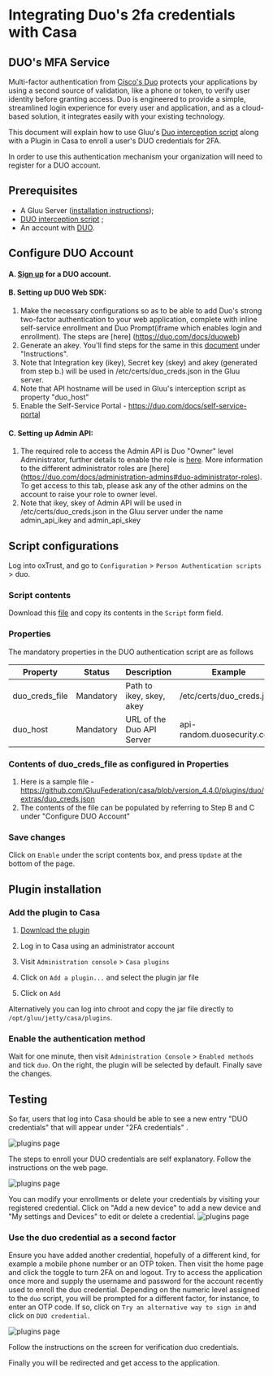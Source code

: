 # Integrating Duo's 2fa credentials with Casa


## DUO's MFA Service
Multi-factor authentication from [Cisco's Duo](https://duo.com/) protects your applications by using a second source of validation, like a phone or token, to verify user identity before granting access. Duo is engineered to provide a simple, streamlined login experience for every user and application, and as a cloud-based solution, it integrates easily with your existing technology.

This document will explain how to use Gluu's [Duo interception script](https://github.com/GluuFederation/casa/blob/version_4.4.0/plugins/duo/extras/DuoExternalAuthenticator.py) along with a Plugin in Casa to enroll a user's DUO credentials for 2FA. 

In order to use this authentication mechanism your organization will need to register for a DUO account. 

## Prerequisites
- A Gluu Server ([installation instructions](../installation-guide/index.md));
- [DUO interception script](https://github.com/GluuFederation/casa/blob/version_4.4.0/plugins/duo/extras/DuoExternalAuthenticator.py) ;
- An account with [DUO](https://admin.duosecurity.com/).   

## Configure DUO Account

#### A. [Sign up](https://admin.duosecurity.com/) for a DUO account.

#### B. Setting up DUO Web SDK:
1. Make the necessary configurations so as to be able to add Duo's strong two-factor authentication to your web application, complete with inline self-service enrollment and Duo Prompt(iframe which enables login and enrollment). The steps are [here] (https://duo.com/docs/duoweb)
2. Generate an akey. You'll find steps for the same in this [document](https://duo.com/docs/duoweb) under "Instructions".
3. Note that Integration key (ikey), Secret key (skey) and akey (generated from step b.) will be used in /etc/certs/duo_creds.json in the Gluu server.
4. Note that API hostname will be used in Gluu's interception script as property "duo_host"
5. Enable the Self-Service Portal - https://duo.com/docs/self-service-portal
	
#### C. Setting up Admin API:
1. The required role to access the Admin API is Duo "Owner" level Administrator, further details to enable the role is [here](https://duo.com/docs/adminapi#first-steps). More information to the different administrator roles are [here] (https://duo.com/docs/administration-admins#duo-administrator-roles). To get access to this tab, please ask any of the other admins on the account to raise your role to owner level.
2. Note that ikey, skey of Admin API  will be used in /etc/certs/duo_creds.json in the Gluu server under the name admin_api_ikey and admin_api_skey
   


## Script configurations

Log into oxTrust, and go to `Configuration` > `Person Authentication scripts` > duo. 
### Script contents

Download this [file](https://github.com/GluuFederation/casa/blob/version_4.4.0/plugins/duo/extras/DuoExternalAuthenticator.py) and copy its contents in the `Script` form field.

### Properties
The mandatory properties in the DUO authentication script are as follows

|	Property	|Status		|	Description	|	Example		|
|-----------------------|---------------|-----------------------|-----------------------|
|duo_creds_file		|Mandatory     |Path to ikey, skey, akey|/etc/certs/duo_creds.json|
|duo_host		|Mandatory    |URL of the Duo API Server|api-random.duosecurity.com|


### Contents of duo_creds_file as configured in Properties 
1. Here is a sample file - https://github.com/GluuFederation/casa/blob/version_4.4.0/plugins/duo/extras/duo_creds.json
2. The contents of the file can be populated by referring to Step B and C under "Configure DUO Account"


### Save changes

Click on `Enable` under the script contents box, and press `Update` at the bottom of the page.



## Plugin installation

### Add the plugin to Casa

1. [Download the plugin](https://maven.gluu.org/maven/org/gluu/casa/plugins/duo-plugin/4.4.0.Final/duo-plugin-4.4.0.Final-jar-with-dependencies.jar) 

1. Log in to Casa using an administrator account

1. Visit `Administration console` > `Casa plugins`

1. Click on `Add a plugin...` and select the plugin jar file

1. Click on `Add`

Alternatively you can log into chroot and copy the jar file directly to `/opt/gluu/jetty/casa/plugins`.



### Enable the authentication method

Wait for one minute, then visit `Administration Console` > `Enabled methods` and tick `duo`. On the right, the plugin will be selected by default. Finally save the changes.



## Testing
So far, users that log into Casa should be able to see a new entry "DUO credentials" that will appear under "2FA credentials" .

![plugins page](../img/plugins/duo-menu.png)

The steps to enroll your DUO credentials are self explanatory. Follow the instructions on the web page.


![plugins page](../img/plugins/enroll_duo.png)



You can modify your enrollments or delete your credentials by visiting your registered credential. Click on "Add a new device" to add a new device and "My settings and Devices" to edit or delete a credential.
![plugins page](../img/plugins/duo_edit.png)

### Use the duo credential as a second factor
Ensure you have added another credential, hopefully of a different kind, for example a mobile phone number or an OTP token. Then visit the home page and click the toggle to turn 2FA on and logout.
Try to access the application once more and supply the username and password for the account recently used to enroll the duo credential. Depending on the numeric level assigned to the `duo` script, you will be prompted for a different factor, for instance, to enter an OTP code. If so, click on `Try an alternative way to sign in` and click on `DUO credential`.

![plugins page](../img/plugins/another_way_duo.png)

Follow the instructions on the screen for verification duo credentials.

Finally you will be redirected and get access to the application.

